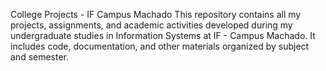 College Projects - IF Campus Machado
This repository contains all my projects, assignments, and academic activities developed during my undergraduate studies in Information Systems at IF - Campus Machado. It includes code, documentation, and other materials organized by subject and semester.

